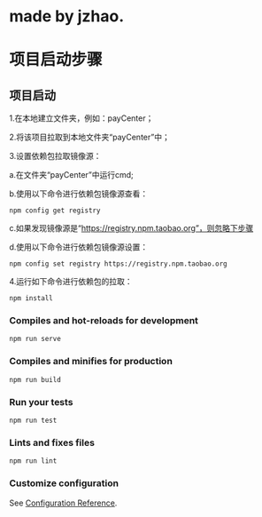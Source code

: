 # made by jzhao.

# 项目启动步骤

## 项目启动
1.在本地建立文件夹，例如：payCenter；

2.将该项目拉取到本地文件夹“payCenter”中；

3.设置依赖包拉取镜像源：

  a.在文件夹“payCenter”中运行cmd;
  
  b.使用以下命令进行依赖包镜像源查看：
  
  ```
  npm config get registry
  ```
  
  c.如果发现镜像源是“https://registry.npm.taobao.org”，则忽略下步骤
  
  d.使用以下命令进行依赖包镜像源设置：
  
  ```
  npm config set registry https://registry.npm.taobao.org
  ```
  
4.运行如下命令进行依赖包的拉取：
```
npm install
```

### Compiles and hot-reloads for development

```
npm run serve
```

### Compiles and minifies for production
```
npm run build
```

### Run your tests
```
npm run test
```

### Lints and fixes files
```
npm run lint
```

### Customize configuration
See [Configuration Reference](https://cli.vuejs.org/config/).
